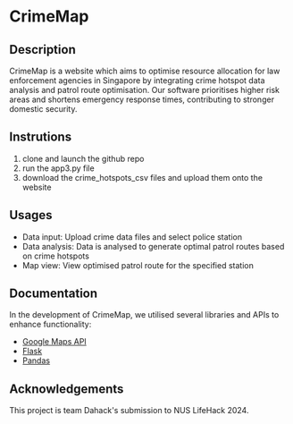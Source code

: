# CrimeMap

## Description

CrimeMap is a website which aims to optimise resource allocation for law enforcement agencies in Singapore by integrating crime
hotspot data analysis and patrol route optimisation. Our software prioritises higher risk areas and shortens emergency
response times, contributing to stronger domestic security.

## Instrutions
1. clone and launch the github repo
2. run the app3.py file
3. download the crime_hotspots_csv files and upload them onto the website
   

## Usages
* Data input: Upload crime data files and select police station
* Data analysis: Data is analysed to generate optimal patrol routes based on crime hotspots
* Map view: View optimised patrol route for the specified station

## Documentation
In the development of CrimeMap, we utilised several libraries and APIs to enhance functionality:
* [Google Maps API](https://developers.google.com/maps/apis-by-platform)
* [Flask](https://flask.palletsprojects.com/en/3.0.x/)
* [Pandas](https://pandas.pydata.org)

## Acknowledgements
This project is team Dahack's submission to NUS LifeHack 2024.


